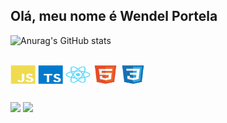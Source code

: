 ## Olá, meu nome é Wendel Portela

![Anurag's GitHub stats](https://github-readme-stats.vercel.app/api?username=wendelportela&show_icons=true&theme=tokyonight)

<div style="display: inline_block"><br>
  <img align="center" alt="Wendel-Js" height="30" width="40" src="https://raw.githubusercontent.com/devicons/devicon/master/icons/javascript/javascript-plain.svg">
  <img align="center" alt="Wendel-Ts" height="30" width="40" src="https://raw.githubusercontent.com/devicons/devicon/master/icons/typescript/typescript-plain.svg">
  <img align="center" alt="Wendel-React" height="30" width="40" src="https://raw.githubusercontent.com/devicons/devicon/master/icons/react/react-original.svg">
  <img align="center" alt="Wendel-HTML" height="30" width="40" src="https://raw.githubusercontent.com/devicons/devicon/master/icons/html5/html5-original.svg">
  <img align="center" alt="Wendel-CSS" height="30" width="40" src="https://raw.githubusercontent.com/devicons/devicon/master/icons/css3/css3-original.svg">



  ##
 
<div> 
  <a href = "mailto:wendelportela05@gmail.com"><img src="https://img.shields.io/badge/-Gmail-%23333?style=for-the-badge&logo=gmail&logoColor=white" target="_blank"></a>
  <a href="https://www.linkedin.com/in/wendel-portela-307614219" target="_blank"><img src="https://img.shields.io/badge/-LinkedIn-%230077B5?style=for-the-badge&logo=linkedin&logoColor=white" target="_blank"></a> 
</div>

